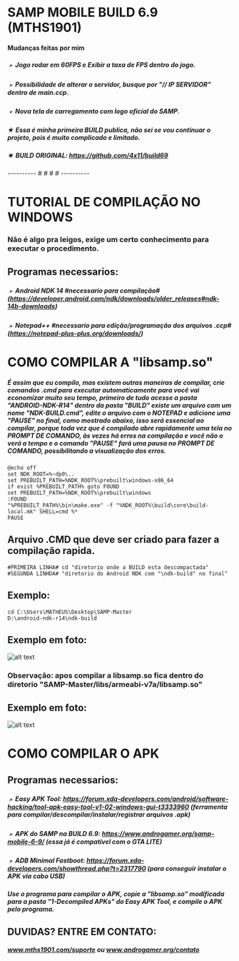 # SAMP MOBILE BUILD 6.9 (MTHS1901)
#### Mudanças feitas por mim
##### ﹥ Jogo rodar em 60FPS e Exibir a taxa de FPS dentro do jogo.
##### ﹥ Possibilidade de alterar o servidor, busque por "// IP SERVIDOR" dentro de main.ccp.
##### ﹥ Nova tela de carregamento com logo oficial do SAMP.
##### ★ Essa é minha primeira BUILD publica, não sei se vou continuar o projeto, pois é muito complicado e limitado.
##### ★ BUILD ORIGINAL: https://github.com/4x11/build69
---------- # # # # ----------
# TUTORIAL DE COMPILAÇÃO NO WINDOWS
### Não é algo pra leigos, exige um certo conhecimento para executar o procedimento.
## Programas necessarios:
##### ﹥ Android NDK 14 #necessario para compilação# (https://developer.android.com/ndk/downloads/older_releases#ndk-14b-downloads)
##### ﹥ Notepad++ #necessario para edição/programação dos arquivos .ccp# (https://notepad-plus-plus.org/downloads/)
# COMO COMPILAR A "libsamp.so"
##### É assim que eu compilo, mas existem outras maneiras de compilar, crie comandos .cmd para executar automaticamente para você vai economizar muito seu tempo, primeiro de tudo acesse a pasta "ANDROID-NDK-R14" dentro da pasta "BUILD" existe um arquivo com um nome "NDK-BUILD.cmd", edite o arquivo com o NOTEPAD e adicione uma "PAUSE" no final, como mostrado abaixo, isso será essencial ao compilar, porque toda vez que é compilado abre rapidamente uma tela no PROMPT DE COMANDO, às vezes há erros na compilação e você não o verá a tempo e o comando "PAUSE" fará uma pausa no PROMPT DE COMANDO, possibilitando a visualização dos erros.
```
@echo off
set NDK_ROOT=%~dp0\..
set PREBUILT_PATH=%NDK_ROOT%\prebuilt\windows-x86_64
if exist %PREBUILT_PATH% goto FOUND
set PREBUILT_PATH=%NDK_ROOT%\prebuilt\windows
:FOUND
"%PREBUILT_PATH%\bin\make.exe" -f "%NDK_ROOT%\build\core\build-local.mk" SHELL=cmd %*
PAUSE
```
## Arquivo .CMD que deve ser criado para fazer a compilação rapida.
```
#PRIMEIRA LINHA# cd "diretorio onde a BUILD esta descompactada"
#SEGUNDA LINHDA# "diretorio do Android NDK com "\ndk-build" no final"
```
## Exemplo:
```
cd C:\Users\MATHEUS\Desktop\SAMP-Master
D:\android-ndk-r14\ndk-build
```
## Exemplo em foto:
![alt text](https://1.bp.blogspot.com/-QwJidaE2J20/XpJTdn6gcOI/AAAAAAAAPbI/pFsRkSvv1ccp19oWkEtXS8FDCtg3IT2PACLcBGAsYHQ/s1600/ex-compile.png)
### Observação: apos compilar a libsamp.so fica dentro do diretorio "SAMP-Master/libs/armeabi-v7a/libsamp.so"
## Exemplo em foto:
![alt text](https://2.bp.blogspot.com/-XQJS3OzEp4U/XpJTehaxQRI/AAAAAAAAPbM/byNDtMguyeQVzvgFw0Gj-_feAp5rOyz0QCLcBGAsYHQ/s1600/ex-compile2.png)
# COMO COMPILAR O APK
## Programas necessarios:
##### ﹥ Easy APK Tool: https://forum.xda-developers.com/android/software-hacking/tool-apk-easy-tool-v1-02-windows-gui-t3333960 (ferramenta para compilar/descompilar/instalar/registrar arquivos .apk)
##### ﹥ APK do SAMP na BUILD 6.9: https://www.androgamer.org/samp-mobile-6-9/ (essa já é compativel com o GTA LITE)
##### ﹥ ADB Minimal Fastboot: https://forum.xda-developers.com/showthread.php?t=2317790 (para conseguir instalar o APK via cabo USB)
##### Use o programa para compilar o APK, copie a "libsamp.so" modificada para a pasta "1-Decompiled APKs" do Easy APK Tool, e compile o APK pelo programa.
## DUVIDAS? ENTRE EM CONTATO: 
##### www.mths1901.com/suporte ou www.androgamer.org/contato




